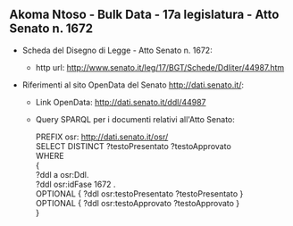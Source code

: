 ## Akoma Ntoso - Bulk Data - 17a legislatura - Atto Senato n. 1672 ##

* Scheda del Disegno di Legge - Atto Senato n. 1672:
	* http url: http://www.senato.it/leg/17/BGT/Schede/Ddliter/44987.htm

* Riferimenti al sito OpenData del Senato http://dati.senato.it/:
	* Link OpenData: http://dati.senato.it/ddl/44987
	* Query SPARQL per i documenti relativi all'Atto Senato:

        PREFIX osr: <http://dati.senato.it/osr/>  
		SELECT DISTINCT ?testoPresentato ?testoApprovato  
		WHERE  
		{  
		    ?ddl a osr:Ddl.  
		    ?ddl osr:idFase 1672 .  
		    OPTIONAL { ?ddl osr:testoPresentato ?testoPresentato }  
		    OPTIONAL { ?ddl osr:testoApprovato ?testoApprovato }  
		}
		